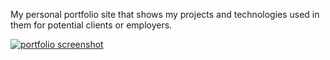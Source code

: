 My personal portfolio site that shows my projects and technologies used in them for potential clients or employers.

<a href='https://ncain24.github.io/nc-portfolio'>![portfolio screenshot](https://user-images.githubusercontent.com/88724898/219225258-0473397a-9625-4223-9b8f-68e637d8edb2.png)</a>
